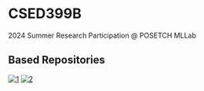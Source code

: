 # CSED399B
2024 Summer Research Participation @ POSETCH MLLab

## Based Repositories
[![1](https://img.shields.io/badge/TomaszGolan-hdf5_manipulator-181717)](https://github.com/TomaszGolan/hdf5_manipulator)
[![2](https://img.shields.io/static/v1?label=lxz1217&message=weather4cast-2023-lxz&color=181717)](https://github.com/lxz1217/weather4cast-2023-lxz)
